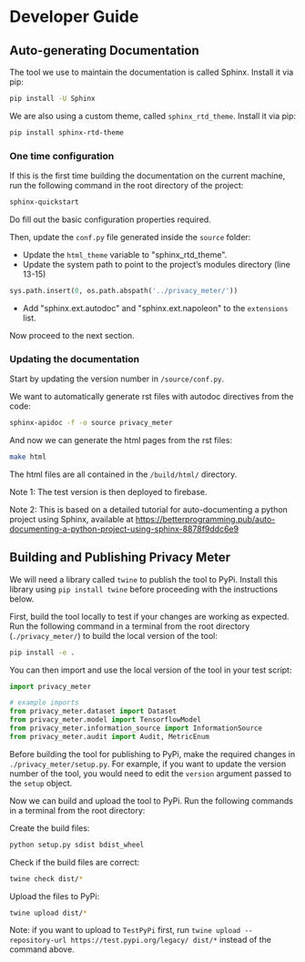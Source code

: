 # Developer Guide 

## Auto-generating Documentation

The tool we use to maintain the documentation is called Sphinx. Install it via pip:

```bash
pip install -U Sphinx
```

We are also using a custom theme, called `sphinx_rtd_theme`. Install it via pip:

```bash
pip install sphinx-rtd-theme
```

### One time configuration

If this is the first time building the documentation on the current machine, run the following command in the root directory of the project:

```bash
sphinx-quickstart
```

Do fill out the basic configuration properties required.

Then, update the `conf.py` file generated inside the `source` folder:
* Update the `html_theme` variable to "sphinx_rtd_theme".
* Update the system path to point to the project’s modules directory (line 13-15)

```python
sys.path.insert(0, os.path.abspath('../privacy_meter/'))
```

* Add "sphinx.ext.autodoc" and "sphinx.ext.napoleon" to the `extensions` list.

Now proceed to the next section.

### Updating the documentation

Start by updating the version number in `/source/conf.py`.

We want to automatically generate rst files with autodoc directives from the code:

```bash
sphinx-apidoc -f -o source privacy_meter
```

And now we can generate the html pages from the rst files:

```bash
make html
```

The html files are all contained in the `/build/html/` directory.

Note 1: The test version is then deployed to firebase.

Note 2: This is based on a detailed tutorial for auto-documenting a python project using Sphinx, available at https://betterprogramming.pub/auto-documenting-a-python-project-using-sphinx-8878f9ddc6e9

## Building and Publishing Privacy Meter

We will need a library called `twine` to publish the tool to PyPi. Install this library using `pip install twine` before proceeding with the instructions below.

First, build the tool locally to test if your changes are working as expected. 
Run the following command in a terminal from the root directory (`./privacy_meter/`) to build the local version of the tool:

```bash
pip install -e .
```

You can then import and use the local version of the tool in your test script:

```python
import privacy_meter

# example imports
from privacy_meter.dataset import Dataset
from privacy_meter.model import TensorflowModel
from privacy_meter.information_source import InformationSource
from privacy_meter.audit import Audit, MetricEnum
```

Before building the tool for publishing to PyPi, make the required changes in `./privacy_meter/setup.py`. For example, if you want to update the version number of the tool, you would need to edit the `version` argument passed to the `setup` object. 

Now we can build and upload the tool to PyPi. Run the following commands in a terminal from the root directory:

Create the build files:

```bash
python setup.py sdist bdist_wheel
```

Check if the build files are correct:

```bash
twine check dist/*
```

Upload the files to PyPi:

```bash
twine upload dist/*
```

Note: if you want to upload to `TestPyPi` first, run `twine upload --repository-url https://test.pypi.org/legacy/ dist/*` instead of the command above.